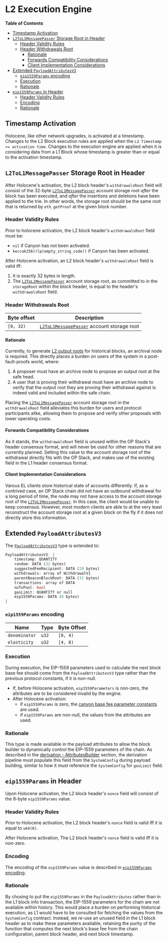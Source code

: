 # L2 Execution Engine

<!-- START doctoc generated TOC please keep comment here to allow auto update -->
<!-- DON'T EDIT THIS SECTION, INSTEAD RE-RUN doctoc TO UPDATE -->
**Table of Contents**

- [Timestamp Activation](#timestamp-activation)
- [`L2ToL1MessagePasser` Storage Root in Header](#l2tol1messagepasser-storage-root-in-header)
  - [Header Validity Rules](#header-validity-rules)
  - [Header Withdrawals Root](#header-withdrawals-root)
    - [Rationale](#rationale)
    - [Forwards Compatibility Considerations](#forwards-compatibility-considerations)
    - [Client Implementation Considerations](#client-implementation-considerations)
- [Extended `PayloadAttributesV3`](#extended-payloadattributesv3)
  - [`eip1559Params` encoding](#eip1559params-encoding)
  - [Execution](#execution)
  - [Rationale](#rationale-1)
- [`eip1559Params` in Header](#eip1559params-in-header)
  - [Header Validity Rules](#header-validity-rules-1)
  - [Encoding](#encoding)
  - [Rationale](#rationale-2)

<!-- END doctoc generated TOC please keep comment here to allow auto update -->

## Timestamp Activation

Holocene, like other network upgrades, is activated at a timestamp.
Changes to the L2 Block execution rules are applied when the `L2 Timestamp >= activation time`.
Changes to the execution engine are applied when it is considering data from a L1 Block whose timestamp
is greater than or equal to the activation timestamp.

## `L2ToL1MessagePasser` Storage Root in Header

After Holocene's activation, the L2 block header's `withdrawalsRoot` field will consist of the 32-byte
[`L2ToL1MessagePasser`][l2-to-l1-mp] account storage root _after_ the block has been executed, and _after_ the
insertions and deletions have been applied to the trie. In other words, the storage root should be the same root
that is returned by `eth_getProof` at the given block number.

### Header Validity Rules

Prior to holocene activation, the L2 block header's `withdrawalsRoot` field must be:

- `nil` if Canyon has not been activated.
- `keccak256(rlp(empty_string_code))` if Canyon has been activated.

After Holocene activation, an L2 block header's `withdrawalsRoot` field is valid iff:

1. It is exactly 32 bytes in length.
1. The [`L2ToL1MessagePasser`][l2-to-l1-mp] account storage root, as committed to in the `storageRoot` within the block
   header, is equal to the header's `withdrawalsRoot` field.

### Header Withdrawals Root

| Byte offset | Description                                               |
| ----------- | --------------------------------------------------------- |
| `[0, 32)`   | [`L2ToL1MessagePasser`][l2-to-l1-mp] account storage root |

#### Rationale

Currently, to generate [L2 output roots][output-root] for historical blocks, an archival node is required. This directly
places a burden on users of the system in a post-fault-proofs world, where:

1. A proposer must have an archive node to propose an output root at the safe head.
1. A user that is proving their withdrawal must have an archive node to verify that the output root they are proving
   their withdrawal against is indeed valid and included within the safe chain.

Placing the [`L2ToL1MessagePasser`][l2-to-l1-mp] account storage root in the `withdrawalsRoot` field alleviates this burden
for users and protocol participants alike, allowing them to propose and verify other proposals with lower operating costs.

#### Forwards Compatibility Considerations

As it stands, the `withdrawalsRoot` field is unused within the OP Stack's header consensus format, and will never be
used for other reasons that are currently planned. Setting this value to the account storage root of the withdrawal
directly fits with the OP Stack, and makes use of the existing field in the L1 header consensus format.

#### Client Implementation Considerations

Varous EL clients store historical state of accounts differently. If, as a contrived case, an OP Stack chain did not have
an outbound withdrawal for a long period of time, the node may not have access to the account storage root of the
[`L2ToL1MessagePasser`][l2-to-l1-mp]. In this case, the client would be unable to keep consensus. However, most modern
clients are able to at the very least reconstruct the account storage root at a given block on the fly if it does not
directly store this information.

## Extended `PayloadAttributesV3`

The [`PayloadAttributesV3`](https://github.com/ethereum/execution-apis/blob/cea7eeb642052f4c2e03449dc48296def4aafc24/src/engine/cancun.md#payloadattributesv3)
type is extended to:

```rs
PayloadAttributesV3: {
    timestamp: QUANTITY
    random: DATA (32 bytes)
    suggestedFeeRecipient: DATA (20 bytes)
    withdrawals: array of WithdrawalV1
    parentBeaconBlockRoot: DATA (32 bytes)
    transactions: array of DATA
    noTxPool: bool
    gasLimit: QUANTITY or null
    eip1559Params: DATA (8 bytes)
}
```

### `eip1559Params` encoding

| Name          | Type  | Byte Offset |
| ------------- | ----- | ----------- |
| `denominator` | `u32` | `[0, 4)`    |
| `elasticity`  | `u32` | `[4, 8)`    |

### Execution

During execution, the EIP-1559 parameters used to calculate the next block base fee should come from the
`PayloadAttributesV3` type rather than the previous protocol constants, if it is non-null.

- If, before Holocene activation, `eip1559Parameters` is non-zero, the attributes are to be considered invalid by the
  engine.
- After Holocene activation:
  - if `eip1559Params` is zero, the [canyon base fee parameter constants](../exec-engine.md#1559-parameters) are
    used.
  - if `eip1559Params` are non-null, the values from the attributes are used.

### Rationale

This type is made available in the payload attributes to allow the block builder to dynamically control the EIP-1559
parameters of the chain. As described in the [derivation - AttributesBuilder](./derivation.md#attributes-builder)
section, the derivation pipeline must populate this field from the `SystemConfig` during payload building, similar to
how it must reference the `SystemConfig` for `gasLimit` field.

## `eip1559Params` in Header

Upon Holocene activation, the L2 block header's `nonce` field will consist of the 8-byte `eip1559Params` value.

### Header Validity Rules

Prior to Holocene activation, the L2 block header's `nonce` field is valid iff it is equal to `u64(0)`.

After Holocene activation, The L2 block header's `nonce` field is valid iff it is non-zero.

### Encoding

The encoding of the `eip1559Params` value is described in [`eip1559Params` encoding](#eip1559params-encoding).

### Rationale

By chosing to put the `eip1559Params` in the `PayloadAttributes` rather than in the L1 block info transaction,
the EIP-1559 parameters for the chain are not available within history. This would place a burden on performing
historical execution, as L1 would have to be consulted for fetching the values from the `SystemConfig` contract.
Instead, we re-use an unused field in the L1 block header as to make these parameters available, retaining the
purity of the function that computes the next block's base fee from the chain configuration, parent block header,
and next block timestamp.

[l2-to-l1-mp]: ../../protocol/predeploys.md#L2ToL1MessagePasser
[output-root]: ../../glossary.md#l2-output-root

